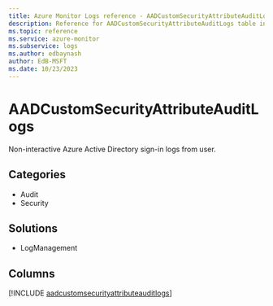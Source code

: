 ```yaml
---
title: Azure Monitor Logs reference - AADCustomSecurityAttributeAuditLogs
description: Reference for AADCustomSecurityAttributeAuditLogs table in Azure Monitor Logs.
ms.topic: reference
ms.service: azure-monitor
ms.subservice: logs
ms.author: edbaynash
author: EdB-MSFT
ms.date: 10/23/2023
---
```


# AADCustomSecurityAttributeAuditLogs

Non-interactive Azure Active Directory sign-in logs from user.

## Categories

- Audit
- Security
## Solutions

- LogManagement

            


## Columns
  
[!INCLUDE [aadcustomsecurityattributeauditlogs](../includes/aadcustomsecurityattributeauditlogs-include.md)]
